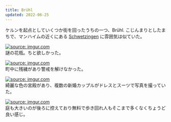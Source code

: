 ```yaml
---
title: Brühl
updated: 2022-06-25
---
```


ケルンを起点としていくつか街を回ったうちの一つ、Brühl.
こじんまりとしたまちで、マンハイムの近くにある [Schwetzingen](https://sotaro.io/travel/2022-02-05-schwetzingen) に雰囲気は似ていた。

<a href="https://imgur.com/Rg2wD8R"><img src="https://i.imgur.com/Rg2wD8R.png" title="source: imgur.com" /></a>  
謎の花瓶。ちと欲しかった。

<a href="https://imgur.com/Y9YOTrj"><img src="https://i.imgur.com/Y9YOTrj.jpg" title="source: imgur.com" /></a>  
町中に残穢があり警戒を解けなかった。

<a href="https://imgur.com/DPAEz8t"><img src="https://i.imgur.com/DPAEz8t.png" title="source: imgur.com" /></a>  
綺麗な色の宮殿があり、複数の新婚カップルがドレスとスーツで写真を撮っていた。

<a href="https://imgur.com/jQ5W6Ia"><img src="https://i.imgur.com/jQ5W6Ia.png" title="source: imgur.com" /></a>  
庭も大きいのが後ろに控えており無料で歩き回れ人もそこまで多くなくちょうど良い感じ。


